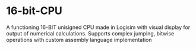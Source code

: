 # 16-bit-CPU
A functioning 16-BIT unisigned CPU made in Logisim with visual display for output of numerical calculations. Supports complex jumping, bitwise operations with custom assembly language implementation
